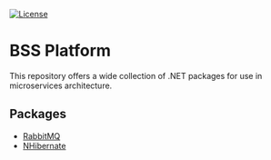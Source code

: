 [![License](https://img.shields.io/github/license/luxoft/bss-platform)](LICENSE)

# BSS Platform

This repository offers a wide collection of .NET packages for use in microservices architecture.

## Packages

- [RabbitMQ](./docs/rabbit-mq.md)
- [NHibernate](./docs/nhibernate.md)
